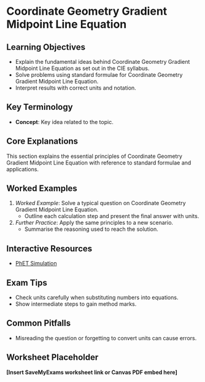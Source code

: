 # Coordinate Geometry Gradient Midpoint Line Equation

## Learning Objectives
- Explain the fundamental ideas behind Coordinate Geometry Gradient Midpoint Line Equation as set out in the CIE syllabus.
- Solve problems using standard formulae for Coordinate Geometry Gradient Midpoint Line Equation.
- Interpret results with correct units and notation.

## Key Terminology
- **Concept**: Key idea related to the topic.

## Core Explanations
This section explains the essential principles of Coordinate Geometry Gradient Midpoint Line Equation with reference to standard formulae and applications.

## Worked Examples
1. *Worked Example*: Solve a typical question on Coordinate Geometry Gradient Midpoint Line Equation.
   - Outline each calculation step and present the final answer with units.
2. *Further Practice*: Apply the same principles to a new scenario.
   - Summarise the reasoning used to reach the solution.

## Interactive Resources
- [PhET Simulation](https://phet.colorado.edu/)

## Exam Tips
- Check units carefully when substituting numbers into equations.
- Show intermediate steps to gain method marks.

## Common Pitfalls
- Misreading the question or forgetting to convert units can cause errors.

## Worksheet Placeholder
**[Insert SaveMyExams worksheet link or Canvas PDF embed here]**
